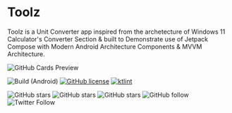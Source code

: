 # Toolz
Toolz is a Unit Converter app inspired from the archetecture of Windows 11 Calculator's Converter Section &amp; built to Demonstrate use of Jetpack Compose with Modern Android Architecture Components &amp; MVVM Architecture.

![GitHub Cards Preview](https://github.com/Spikeysanju/Einsen/blob/master/art/einsen_cover.png?raw=true)

![Build (Android)](https://github.com/Spikeysanju/Einsen/workflows/Android%20CI/badge.svg)
[![GitHub license](https://img.shields.io/badge/License-Apache2.0-blue.svg)](LICENSE)
[![ktlint](https://img.shields.io/badge/code%20style-%E2%9D%A4-FF4081.svg)](https://ktlint.github.io/)

![GitHub stars](https://img.shields.io/github/stars/SpikeySanju/Einsen?style=social)
![GitHub stars](https://img.shields.io/github/forks/SpikeySanju/Einsen?style=social)
![GitHub stars](https://img.shields.io/github/watchers/SpikeySanju/Einsen?style=social)
![GitHub follow](https://img.shields.io/github/followers/SpikeySanju?label=Follow&style=social)
![Twitter Follow](https://img.shields.io/twitter/follow/sanjay_spikey?label=Twitter&style=social)
